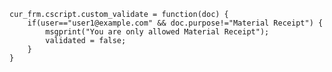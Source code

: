 
    cur_frm.cscript.custom_validate = function(doc) {
        if(user=="user1@example.com" && doc.purpose!="Material Receipt") {
            msgprint("You are only allowed Material Receipt");
            validated = false;
        }
    }
    


